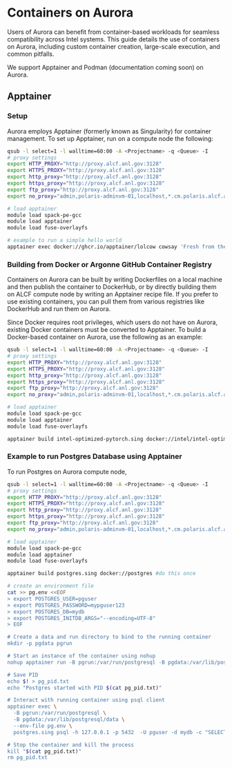 # Containers on Aurora
Users of Aurora can benefit from container-based workloads for seamless compatibility across Intel systems. This guide details the use of containers on Aurora, including custom container creation, large-scale execution, and common pitfalls.

We support Apptainer and Podman (documentation coming soon) on Aurora.

## Apptainer

### Setup

Aurora employs Apptainer (formerly known as Singularity) for container management. To set up Apptainer, run on a compute node the following:

```bash
qsub -l select=1 -l walltime=60:00 -A <Projectname> -q <Queue> -I
# proxy settings
export HTTP_PROXY="http://proxy.alcf.anl.gov:3128"
export HTTPS_PROXY="http://proxy.alcf.anl.gov:3128"
export http_proxy="http://proxy.alcf.anl.gov:3128"
export https_proxy="http://proxy.alcf.anl.gov:3128"
export ftp_proxy="http://proxy.alcf.anl.gov:3128"
export no_proxy="admin,polaris-adminvm-01,localhost,*.cm.polaris.alcf.anl.gov,polaris-*,*.polaris.alcf.anl.gov,*.alcf.anl.gov"

# load apptainer
module load spack-pe-gcc
module load apptainer
module load fuse-overlayfs

# example to run a simple hello world
apptainer exec docker://ghcr.io/apptainer/lolcow cowsay 'Fresh from the internet'
```

### Building from Docker or Argonne GitHub Container Registry

Containers on Aurora can be built by writing Dockerfiles on a local machine and then publish the container to DockerHub, or by directly building them on ALCF compute node by writing an Apptainer recipe file. If you prefer to use existing containers, you can pull them from various registries like DockerHub and run them on Aurora.

Since Docker requires root privileges, which users do not have on Aurora, existing Docker containers must be converted to Apptainer. To build a Docker-based container on Aurora, use the following as an example:

```bash
qsub -l select=1 -l walltime=60:00 -A <Projectname> -q <Queue> -I
# proxy settings
export HTTP_PROXY="http://proxy.alcf.anl.gov:3128"
export HTTPS_PROXY="http://proxy.alcf.anl.gov:3128"
export http_proxy="http://proxy.alcf.anl.gov:3128"
export https_proxy="http://proxy.alcf.anl.gov:3128"
export ftp_proxy="http://proxy.alcf.anl.gov:3128"
export no_proxy="admin,polaris-adminvm-01,localhost,*.cm.polaris.alcf.anl.gov,polaris-*,*.polaris.alcf.anl.gov,*.alcf.anl.gov"

# load apptainer
module load spack-pe-gcc
module load apptainer
module load fuse-overlayfs

apptainer build intel-optimized-pytorch.sing docker://intel/intel-optimized-pytorch
```


### Example to run Postgres Database using Apptainer

To run Postgres on Aurora compute node,

```bash linenums="1"
qsub -l select=1 -l walltime=60:00 -A <Projectname> -q <Queue> -I
# proxy settings
export HTTP_PROXY="http://proxy.alcf.anl.gov:3128"
export HTTPS_PROXY="http://proxy.alcf.anl.gov:3128"
export http_proxy="http://proxy.alcf.anl.gov:3128"
export https_proxy="http://proxy.alcf.anl.gov:3128"
export ftp_proxy="http://proxy.alcf.anl.gov:3128"
export no_proxy="admin,polaris-adminvm-01,localhost,*.cm.polaris.alcf.anl.gov,polaris-*,*.polaris.alcf.anl.gov,*.alcf.anl.gov"

# load apptainer
module load spack-pe-gcc
module load apptainer
module load fuse-overlayfs

apptainer build postgres.sing docker://postgres #do this once

# create an environment file
cat >> pg.env <<EOF
> export POSTGRES_USER=pguser
> export POSTGRES_PASSWORD=mypguser123
> export POSTGRES_DB=mydb
> export POSTGRES_INITDB_ARGS="--encoding=UTF-8"
> EOF

# Create a data and run directory to bind to the running container
mkdir -p pgdata pgrun

# Start an instance of the container using nohup
nohup apptainer run -B pgrun:/var/run/postgresql -B pgdata:/var/lib/postgresql/data --env-file pg.env postgres.sing postgres &

# Save PID
echo $! > pg_pid.txt
echo "Postgres started with PID $(cat pg_pid.txt)"

# Interact with running container using psql client
apptainer exec \
  -B pgrun:/var/run/postgresql \
  -B pgdata:/var/lib/postgresql/data \
  --env-file pg.env \
  postgres.sing psql -h 127.0.0.1 -p 5432  -U pguser -d mydb -c "SELECT version();"

# Stop the container and kill the process
kill "$(cat pg_pid.txt)"
rm pg_pid.txt
```




